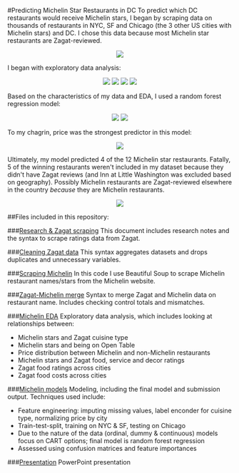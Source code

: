 #Predicting Michelin Star Restaurants in DC
To predict which DC restaurants would receive Michelin stars, I began by scraping data on thousands of restaurants in NYC, SF and Chicago (the 3 other US cities with Michelin stars) and DC. I chose this data because most Michelin star restaurants are Zagat-reviewed. 
<p align ="center">
<img src ="/Predicting%20DC%20Michelin%20Restaurants/images/Zagat.png" />
</p>

I began with exploratory data analysis: 
<p align ="center">
<img src ="/Predicting%20DC%20Michelin%20Restaurants/images/food%20ratings.png" />

<img src ="/Predicting%20DC%20Michelin%20Restaurants/images/food%20ratings2.png" />

<img src ="/Predicting%20DC%20Michelin%20Restaurants/images/cuisines.png" />

<img src ="/Predicting%20DC%20Michelin%20Restaurants/images/price.png" />
</p>

Based on the characteristics of my data and EDA, I used a random forest regression model: 
<p align ="center">
<img src ="/Predicting%20DC%20Michelin%20Restaurants/images/model.png" />

<img src ="/Predicting%20DC%20Michelin%20Restaurants/images/model2.png" />
</p>

To my chagrin, price was the strongest predictor in this model:
<p align ="center">
<img src ="/Predicting%20DC%20Michelin%20Restaurants/images/importances.png" />
</p>

Ultimately, my model predicted 4 of the 12 Michelin star restaurants. Fatally, 5 of the winning restaurants weren't included in my dataset because they didn't have Zagat reviews (and Inn at Little Washington was excluded based on geography). Possibly Michelin restaurants are Zagat-reviewed elsewhere in the country *because* they are Michelin restaurants. 

<p align ="center">
<img src ="/Predicting%20DC%20Michelin%20Restaurants/images/results.png" />
</p>

##Files included in this repository: 

###[Research & Zagat scraping](/Predicting%20DC%20Michelin%20Restaurants/files/Research%20&%20Zagat%20scraping.ipynb)
This document includes research notes and the syntax to scrape ratings data from Zagat.

###[Cleaning Zagat data](/Predicting%20DC%20Michelin%20Restaurants/files/Cleaning%20Zagat%20data.ipynb)
This syntax aggregates datasets and drops duplicates and unnecessary variables.

###[Scraping Michelin](/Predicting%20DC%20Michelin%20Restaurants/files/Scraping%20Michelin%20.ipynb)
In this code I use Beautiful Soup to scrape Michelin restaurant names/stars from the Michelin website.

###[Zagat-Michelin merge](/Predicting%20DC%20Michelin%20Restaurants/files/zagat-michelin%20merge.ipynb)
Syntax to merge Zagat and Michelin data on restaurant name. Includes checking control totals and mismatches.

###[Michelin EDA](/Predicting%20DC%20Michelin%20Restaurants/files/Michelin%20EDA.ipynb)
Exploratory data analysis, which includes looking at relationships between: 
* Michelin stars and Zagat cuisine type
* Michelin stars and being on Open Table
* Price distribution between Michelin and non-Michelin restaurants
* Michelin stars and Zagat food, service and decor ratings
* Zagat food ratings across cities
* Zagat food costs across cities

###[Michelin models](/Predicting%20DC%20Michelin%20Restaurants/files/Michelin%20models.ipynb)
Modeling, including the final model and submission output. Techniques used include:
* Feature engineering: imputing missing values, label enconder for cuisine type, normalizing price by city
* Train-test-split, training on NYC & SF, testing on Chicago
* Due to the nature of the data (ordinal, dummy & continuous) models focus on CART options; final model is random forest regression
* Assessed using confusion matrices and feature importances

###[Presentation](/Predicting%20DC%20Michelin%20Restaurants/files/Presentation.pptx)
PowerPoint presentation
